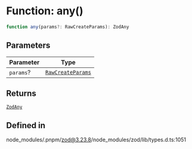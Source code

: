 # Function: any()

```ts
function any(params?: RawCreateParams): ZodAny
```

## Parameters

| Parameter | Type |
| ------ | ------ |
| `params`? | [`RawCreateParams`](../type-aliases/RawCreateParams.md) |

## Returns

[`ZodAny`](../classes/ZodAny.md)

## Defined in

node\_modules/.pnpm/zod@3.23.8/node\_modules/zod/lib/types.d.ts:1051
